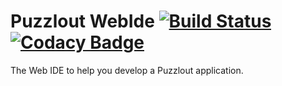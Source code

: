 # Puzzlout WebIde [![Build Status](https://travis-ci.org/Puzzlout/WebIde.svg?branch=master)](https://travis-ci.org/Puzzlout/WebIde) [![Codacy Badge](https://api.codacy.com/project/badge/grade/e89bce2de3ed41a887601fad75a7e513)](https://www.codacy.com/app/webdev-jl/WebIde)
The Web IDE to help you develop a Puzzlout application.
